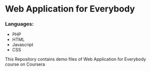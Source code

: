 # Web Application for Everybody

### Languages:
  * PHP
  * HTML
  * Javascript
  * CSS

This Repository contains demo files of Web Application for Everybody course on Coursera
